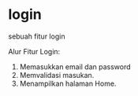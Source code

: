 # login
sebuah fitur login

Alur Fitur Login:
1. Memasukkan email dan password
2. Memvalidasi masukan.
3. Menampilkan halaman Home.

